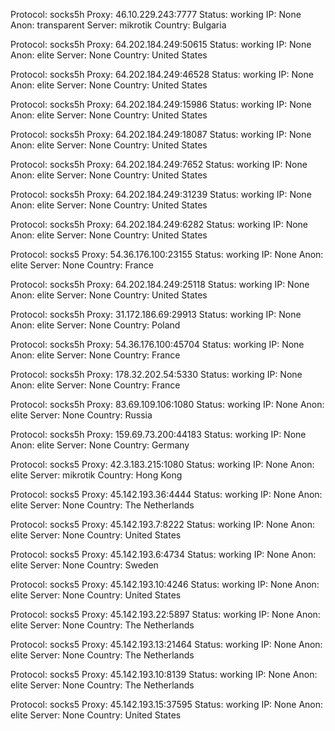 Protocol: socks5h
Proxy: 46.10.229.243:7777
Status: working
IP: None
Anon: transparent
Server: mikrotik
Country: Bulgaria

Protocol: socks5h
Proxy: 64.202.184.249:50615
Status: working
IP: None
Anon: elite
Server: None
Country: United States

Protocol: socks5h
Proxy: 64.202.184.249:46528
Status: working
IP: None
Anon: elite
Server: None
Country: United States

Protocol: socks5h
Proxy: 64.202.184.249:15986
Status: working
IP: None
Anon: elite
Server: None
Country: United States

Protocol: socks5h
Proxy: 64.202.184.249:18087
Status: working
IP: None
Anon: elite
Server: None
Country: United States

Protocol: socks5h
Proxy: 64.202.184.249:7652
Status: working
IP: None
Anon: elite
Server: None
Country: United States

Protocol: socks5h
Proxy: 64.202.184.249:31239
Status: working
IP: None
Anon: elite
Server: None
Country: United States

Protocol: socks5h
Proxy: 64.202.184.249:6282
Status: working
IP: None
Anon: elite
Server: None
Country: United States

Protocol: socks5
Proxy: 54.36.176.100:23155
Status: working
IP: None
Anon: elite
Server: None
Country: France

Protocol: socks5h
Proxy: 64.202.184.249:25118
Status: working
IP: None
Anon: elite
Server: None
Country: United States

Protocol: socks5h
Proxy: 31.172.186.69:29913
Status: working
IP: None
Anon: elite
Server: None
Country: Poland

Protocol: socks5h
Proxy: 54.36.176.100:45704
Status: working
IP: None
Anon: elite
Server: None
Country: France

Protocol: socks5h
Proxy: 178.32.202.54:5330
Status: working
IP: None
Anon: elite
Server: None
Country: France

Protocol: socks5h
Proxy: 83.69.109.106:1080
Status: working
IP: None
Anon: elite
Server: None
Country: Russia

Protocol: socks5h
Proxy: 159.69.73.200:44183
Status: working
IP: None
Anon: elite
Server: None
Country: Germany

Protocol: socks5
Proxy: 42.3.183.215:1080
Status: working
IP: None
Anon: elite
Server: mikrotik
Country: Hong Kong

Protocol: socks5
Proxy: 45.142.193.36:4444
Status: working
IP: None
Anon: elite
Server: None
Country: The Netherlands

Protocol: socks5
Proxy: 45.142.193.7:8222
Status: working
IP: None
Anon: elite
Server: None
Country: United States

Protocol: socks5
Proxy: 45.142.193.6:4734
Status: working
IP: None
Anon: elite
Server: None
Country: Sweden

Protocol: socks5
Proxy: 45.142.193.10:4246
Status: working
IP: None
Anon: elite
Server: None
Country: United States

Protocol: socks5
Proxy: 45.142.193.22:5897
Status: working
IP: None
Anon: elite
Server: None
Country: The Netherlands

Protocol: socks5
Proxy: 45.142.193.13:21464
Status: working
IP: None
Anon: elite
Server: None
Country: The Netherlands

Protocol: socks5
Proxy: 45.142.193.10:8139
Status: working
IP: None
Anon: elite
Server: None
Country: The Netherlands

Protocol: socks5
Proxy: 45.142.193.15:37595
Status: working
IP: None
Anon: elite
Server: None
Country: United States

